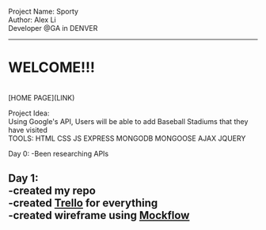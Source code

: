 Project Name: Sporty<br/>
Author: Alex Li<br/>
Developer @GA in DENVER<br/>
<hr />
<h1>WELCOME!!!</h1><br/>
[HOME PAGE](LINK)

Project Idea:<br/>
Using Google's API, Users will be able to add Baseball Stadiums that they have visited<br/>
TOOLS: HTML CSS JS EXPRESS MONGODB MONGOOSE AJAX JQUERY <br/>

Day 0:
-Been researching APIs<br/>

Day 1:<br/>
-created my repo <br/>
-created [Trello](https://trello.com/b/RV3tB7l3/project-2) for everything<br/>
-created wireframe using [Mockflow](https://wireframepro.mockflow.com/view/D4330f6f7f3a02a5856bdded065648a99)<br/>
-
